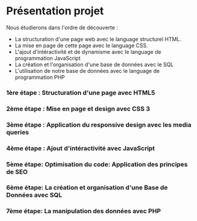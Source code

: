 # Présentation projet 
Nous étudierons dans l'ordre de découverte :
* La structuration d'une page web avec le language structurel HTML.
* La mise en page de cette page avec le language CSS.
* L'ajout d'intéractivité et de dynamisme avec le language de programmation JavaScript
* La création et l'organisation  d'une base de données avec le SQL
* L'utilisation de notre base de données avec le language de programmation PHP

### 1ère étape : Structuration d'une page avec HTML5

### 2ème étape : Mise en page et design avec CSS 3

### 3ème étape : Application du responsive design avec les media queries

### 4ème étape : Ajout d'intéractivité avec JavaScript

### 5ème étape: Optimisation du code: Application des principes de SEO

### 6ème étape: La création et organisation d'une Base de Données avec SQL

### 7ème étape: La manipulation des données avec PHP
